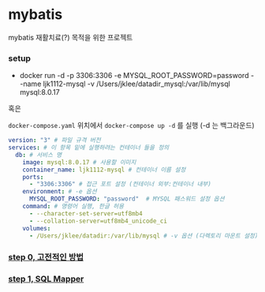 # mybatis

mybatis 재활치료(?) 목적을 위한 프로젝트

### setup

- docker run -d -p 3306:3306 -e MYSQL_ROOT_PASSWORD=password --name ljk1112-mysql -v /Users/jklee/datadir_mysql:/var/lib/mysql mysql:8.0.17

혹은

`docker-compose.yaml` 위치에서 `docker-compose up -d` 를 실행 (-d 는 백그라운드)
```yaml
version: "3" # 파일 규격 버전
services: # 이 항목 밑에 실행하려는 컨테이너 들을 정의
  db: # 서비스 명
    image: mysql:8.0.17 # 사용할 이미지
    container_name: ljk1112-mysql # 컨테이너 이름 설정
    ports:
      - "3306:3306" # 접근 포트 설정 (컨테이너 외부:컨테이너 내부)
    environment: # -e 옵션
      MYSQL_ROOT_PASSWORD: "password"  # MYSQL 패스워드 설정 옵션
    command: # 명령어 실행, 한글 허용
      - --character-set-server=utf8mb4
      - --collation-server=utf8mb4_unicode_ci
    volumes:
      - /Users/jklee/datadir:/var/lib/mysql # -v 옵션 (다렉토리 마운트 설정)
```

### [step 0, 고전적인 방법](./src/main/java/com/example/jk/mybatis/step0/README.md)

### [step 1, SQL Mapper](./src/main/java/com/example/jk/mybatis/step1/README.md)